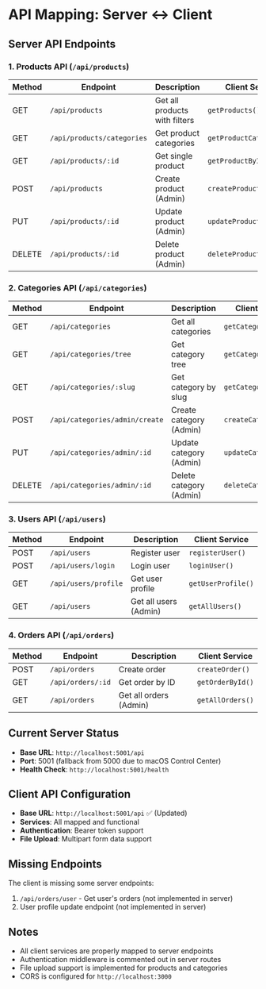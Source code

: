 # API Mapping: Server ↔ Client

## Server API Endpoints

### 1. Products API (`/api/products`)
| Method | Endpoint | Description | Client Service |
|--------|----------|-------------|----------------|
| GET | `/api/products` | Get all products with filters | `getProducts()` |
| GET | `/api/products/categories` | Get product categories | `getProductCategories()` |
| GET | `/api/products/:id` | Get single product | `getProductById()` |
| POST | `/api/products` | Create product (Admin) | `createProduct()` |
| PUT | `/api/products/:id` | Update product (Admin) | `updateProduct()` |
| DELETE | `/api/products/:id` | Delete product (Admin) | `deleteProduct()` |

### 2. Categories API (`/api/categories`)
| Method | Endpoint | Description | Client Service |
|--------|----------|-------------|----------------|
| GET | `/api/categories` | Get all categories | `getCategories()` |
| GET | `/api/categories/tree` | Get category tree | `getCategoryTree()` |
| GET | `/api/categories/:slug` | Get category by slug | `getCategoryBySlug()` |
| POST | `/api/categories/admin/create` | Create category (Admin) | `createCategory()` |
| PUT | `/api/categories/admin/:id` | Update category (Admin) | `updateCategory()` |
| DELETE | `/api/categories/admin/:id` | Delete category (Admin) | `deleteCategory()` |

### 3. Users API (`/api/users`)
| Method | Endpoint | Description | Client Service |
|--------|----------|-------------|----------------|
| POST | `/api/users` | Register user | `registerUser()` |
| POST | `/api/users/login` | Login user | `loginUser()` |
| GET | `/api/users/profile` | Get user profile | `getUserProfile()` |
| GET | `/api/users` | Get all users (Admin) | `getAllUsers()` |

### 4. Orders API (`/api/orders`)
| Method | Endpoint | Description | Client Service |
|--------|----------|-------------|----------------|
| POST | `/api/orders` | Create order | `createOrder()` |
| GET | `/api/orders/:id` | Get order by ID | `getOrderById()` |
| GET | `/api/orders` | Get all orders (Admin) | `getAllOrders()` |

## Current Server Status
- **Base URL**: `http://localhost:5001/api`
- **Port**: 5001 (fallback from 5000 due to macOS Control Center)
- **Health Check**: `http://localhost:5001/health`

## Client API Configuration
- **Base URL**: `http://localhost:5001/api` ✅ (Updated)
- **Services**: All mapped and functional
- **Authentication**: Bearer token support
- **File Upload**: Multipart form data support

## Missing Endpoints
The client is missing some server endpoints:
1. `/api/orders/user` - Get user's orders (not implemented in server)
2. User profile update endpoint (not implemented in server)

## Notes
- All client services are properly mapped to server endpoints
- Authentication middleware is commented out in server routes
- File upload support is implemented for products and categories
- CORS is configured for `http://localhost:3000`
